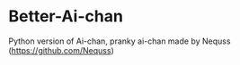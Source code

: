 # Better-Ai-chan
Python version of Ai-chan, pranky ai-chan made by Nequss (https://github.com/Nequss)

